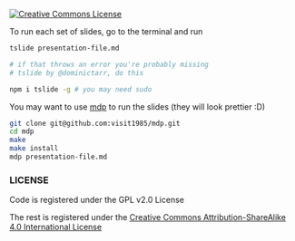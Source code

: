 <a rel="license" href="http://creativecommons.org/licenses/by-sa/4.0/"><img alt="Creative Commons License" style="border-width:0" src="https://i.creativecommons.org/l/by-sa/4.0/88x31.png" /></a>

To run each set of slides, go to the terminal
and run

```sh
tslide presentation-file.md

# if that throws an error you're probably missing
# tslide by @dominictarr, do this

npm i tslide -g # you may need sudo
```

You may want to use [mdp](https://github.com/visit1985/mdp) to run
the slides (they will look prettier :D)

```sh
git clone git@github.com:visit1985/mdp.git
cd mdp
make
make install
mdp presentation-file.md
```

### LICENSE

Code is registered under the GPL v2.0 License

The rest is registered under the [Creative Commons Attribution-ShareAlike 4.0 International License](http://creativecommons.org/licenses/by-sa/4.0/)
